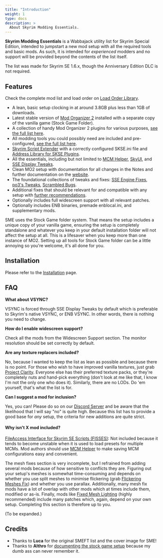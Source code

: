 ```yaml
---
title: "Introduction"
weight: 1
type: docs
description: >
  About Skyrim Modding Essentials.
---
```


**Skyrim Modding Essentials** is a Wabbajack utility list for Skyrim Special Edition, intended to jumpstart a new mod setup with all the required tools and basic mods. As such, it is intended for *experienced* modders and no support will be provided beyond the contents of the list itself. 

The list was made for Skyrim SE 1.6.x, though the Anniversary Edition DLC is not required.

## Features

Check the complete mod list and load order on [Load Order Library](https://loadorderlibrary.com/lists/skyrim-modding-essentials).

- A lean, basic setup clocking in at around 3.8GB plus less than 1GB of downloads.
- Latest stable version of [Mod Organizer 2](https://www.nexusmods.com/skyrimspecialedition/mods/6194) installed with a separate copy of the vanilla game (Stock Game Folder).
- A collection of handy Mod Organizer 2 plugins for various purposes, [see the full list here](/skyrim-se/sme/documentation/#mo2-plugins).
- All modding tools you could possibly need are included and pre-configured, [see the full list here](/skyrim-se/sme/documentation/#modding-tools).
- [Skyrim Script Extender](https://skse.silverlock.org/) with a correctly configured SKSE.ini file and [Address Library for SKSE Plugins](https://www.nexusmods.com/skyrimspecialedition/mods/32444).
- All the essentials, including but not limited to [MCM Helper](https://www.nexusmods.com/skyrimspecialedition/mods/53000), [SkyUI](https://www.nexusmods.com/skyrimspecialedition/mods/12604), and [SSE Display Tweaks](https://www.nexusmods.com/skyrimspecialedition/mods/34705).
- Clean MO2 setup with documentation for all changes in the Notes and further documentation on the [website](/skyrim-se/sme/documentation/).
- The foundational collections of tweaks and fixes: [SSE Engine Fixes](https://www.nexusmods.com/skyrimspecialedition/mods/17230), [po3's Tweaks](https://www.nexusmods.com/skyrimspecialedition/mods/51073), [Scrambled Bugs](https://www.nexusmods.com/skyrimspecialedition/mods/43532).
- Additional fixes that should be relevant for and compatible with any setup with [further recommendations](/skyrim-se/sme/recommendations/).
- Optionally includes full widescreen support with all relevant patches.
- Optionally includes ENB binaries, premade enblocal.ini, and supplementary mods.

SME uses the Stock Game folder system. That means the setup includes a unique copy of your vanilla game, ensuring the setup is completely standalone and whatever you keep in your default installation folder will not affect the setup at all. This is a lifesaver when you keep more than one instance of MO2. Setting up all tools for Stock Game folder can be a little annoying so you're welcome, it's all done for you.

## Installation

Please refer to the [Installation](/skyrim-se/sme/installation/) page.

## FAQ

**What about VSYNC?**

VSYNC is forced through SSE Display Tweaks by default which is preferable to Skyrim's native VSYNC, or ENB VSYNC. In other words, there is nothing you need to change.

**How do I enable widescreen support?**

Check all the mods from the Widescreen Support section. The monitor resolution should be set correctly by default.

**Are any texture replacers included?**

No, because I wanted to keep the list as lean as possible and because there is no point. For those who wish to have improved vanilla textures, just grab [Project Clarity](https://www.nexusmods.com/skyrimspecialedition/mods/45306). Everyone else has their preferred texture packs, or they're completely nuts and hand-pick everything (don't look at me like that, I know I'm not the only one who does it). Similarly, there are no LODs. Do 'em yourself, that's what the list is for.

**Can I suggest a mod for inclusion?**

Yes, you can! Please do so on our [Discord Server](https://discord.gg/xCPxJFbCTS) and be aware that the likelihood that I will say "no" is quite high. Because this list has to provide a good base for *any* setup, the criteria for new additions are quite strict.

#### Why isn't X mod included?

[FileAccess Interface for Skyrim SE Scripts (FISSES)](https://www.nexusmods.com/skyrimspecialedition/mods/13956): Not included because it tends to become unstable when it is used to load presets for multiple MCMs. Mod authors should use [MCM Helper](https://www.nexusmods.com/skyrimspecialedition/mods/53000) to make saving MCM configurations easy and convenient.

The mesh fixes section is very incomplete, but I refrained from adding several mods because of how sensitive to conflicts they are. Figuring out your setup's meshes is somewhat time-consuming and depends on whether you use split meshes to minimise flickering (grab [Flickering Meshes Fix](https://www.nexusmods.com/skyrimspecialedition/mods/53957)) and whether you use parallax. Additionally, many mesh fix mods have a lot of overlap with other mods which at times include them, modified or as-is. Finally, mods like [Fixed Mesh Lighting](https://www.nexusmods.com/skyrimspecialedition/mods/53653) (highly recommended) include many patches which, again, depend on your own setup. Completing this section is therefore up to you.

(To be expanded.)

## Credits

- Thanks to **Luca** for the original SMEFT list and the cover image for SME!
- Thanks to **Althro** for [documenting the stock game setup](https://github.com/The-Animonculory/Modding-Resources) because my dumb ass can never remember it.